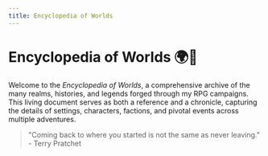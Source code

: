 ```yaml
---
title: Encyclopedia of Worlds
---
```


# Encyclopedia of Worlds 🌍📖  

Welcome to the *Encyclopedia of Worlds*, a comprehensive archive of the many realms, histories, and legends forged through my RPG campaigns. This living document serves as both a reference and a chronicle, capturing the details of settings, characters, factions, and pivotal events across multiple adventures.  

> "Coming back to where you started is not the same as never leaving." - Terry Pratchet
